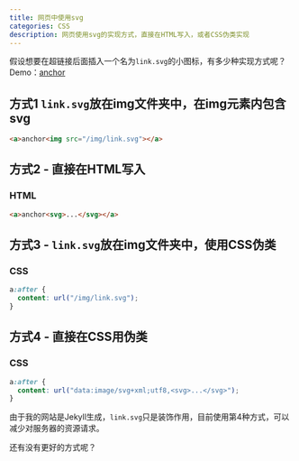```yaml
---
title: 网页中使用svg
categories: CSS
description: 网页使用svg的实现方式，直接在HTML写入，或者CSS伪类实现
---
```


假设想要在超链接后面插入一个名为`link.svg`的小图标，有多少种实现方式呢？Demo：[anchor](https://lcr.github.io/)

## 方式1 `link.svg`放在img文件夹中，在img元素内包含svg

```html
<a>anchor<img src="/img/link.svg"></a>
```

## 方式2 - 直接在HTML写入

### HTML

```html
<a>anchor<svg>...</svg></a>
```

## 方式3 - `link.svg`放在img文件夹中，使用CSS伪类

### CSS

```css
a:after {
  content: url("/img/link.svg");
}
```

<!-- more -->

## 方式4 - 直接在CSS用伪类

### CSS

```css
a:after {
  content: url("data:image/svg+xml;utf8,<svg>...</svg>");
}
```


由于我的网站是Jekyll生成，`link.svg`只是装饰作用，目前使用第4种方式，可以减少对服务器的资源请求。

还有没有更好的方式呢？
